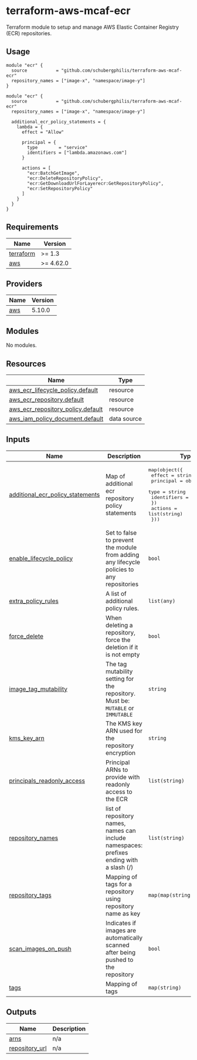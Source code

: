 # terraform-aws-mcaf-ecr

Terraform module to setup and manage AWS Elastic Container Registry (ECR) repositories.

## Usage

```hcl
module "ecr" {
  source           = "github.com/schubergphilis/terraform-aws-mcaf-ecr"
  repository_names = ["image-x", "namespace/image-y"]
}
```

```hcl
module "ecr" {
  source           = "github.com/schubergphilis/terraform-aws-mcaf-ecr"
  repository_names = ["image-x", "namespace/image-y"]

  additional_ecr_policy_statements = {
    lambda = {
      effect = "Allow"

      principal = { 
        type        = "service"
        identifiers = ["lambda.amazonaws.com"]
      }

      actions = [
        "ecr:BatchGetImage",
        "ecr:DeleteRepositoryPolicy",
        "ecr:GetDownloadUrlForLayerecr:GetRepositoryPolicy",
        "ecr:SetRepositoryPolicy"
      ]
    }
  }
}
```

<!-- BEGIN_TF_DOCS -->
## Requirements

| Name | Version |
|------|---------|
| <a name="requirement_terraform"></a> [terraform](#requirement\_terraform) | >= 1.3 |
| <a name="requirement_aws"></a> [aws](#requirement\_aws) | >= 4.62.0 |

## Providers

| Name | Version |
|------|---------|
| <a name="provider_aws"></a> [aws](#provider\_aws) | 5.10.0 |

## Modules

No modules.

## Resources

| Name | Type |
|------|------|
| [aws_ecr_lifecycle_policy.default](https://registry.terraform.io/providers/hashicorp/aws/latest/docs/resources/ecr_lifecycle_policy) | resource |
| [aws_ecr_repository.default](https://registry.terraform.io/providers/hashicorp/aws/latest/docs/resources/ecr_repository) | resource |
| [aws_ecr_repository_policy.default](https://registry.terraform.io/providers/hashicorp/aws/latest/docs/resources/ecr_repository_policy) | resource |
| [aws_iam_policy_document.default](https://registry.terraform.io/providers/hashicorp/aws/latest/docs/data-sources/iam_policy_document) | data source |

## Inputs

| Name | Description | Type | Default | Required |
|------|-------------|------|---------|:--------:|
| <a name="input_additional_ecr_policy_statements"></a> [additional\_ecr\_policy\_statements](#input\_additional\_ecr\_policy\_statements) | Map of additional ecr repository policy statements | <pre>map(object({<br>    effect = string<br>    principal = object({<br>      type        = string<br>      identifiers = list(string)<br>    })<br>    actions = list(string)<br>  }))</pre> | `null` | no |
| <a name="input_enable_lifecycle_policy"></a> [enable\_lifecycle\_policy](#input\_enable\_lifecycle\_policy) | Set to false to prevent the module from adding any lifecycle policies to any repositories | `bool` | `true` | no |
| <a name="input_extra_policy_rules"></a> [extra\_policy\_rules](#input\_extra\_policy\_rules) | A list of additional policy rules. | `list(any)` | `[]` | no |
| <a name="input_force_delete"></a> [force\_delete](#input\_force\_delete) | When deleting a repository, force the deletion if it is not empty | `bool` | `false` | no |
| <a name="input_image_tag_mutability"></a> [image\_tag\_mutability](#input\_image\_tag\_mutability) | The tag mutability setting for the repository. Must be: `MUTABLE` or `IMMUTABLE` | `string` | `"IMMUTABLE"` | no |
| <a name="input_kms_key_arn"></a> [kms\_key\_arn](#input\_kms\_key\_arn) | The KMS key ARN used for the repository encryption | `string` | `null` | no |
| <a name="input_principals_readonly_access"></a> [principals\_readonly\_access](#input\_principals\_readonly\_access) | Principal ARNs to provide with readonly access to the ECR | `list(string)` | `[]` | no |
| <a name="input_repository_names"></a> [repository\_names](#input\_repository\_names) | list of repository names, names can include namespaces: prefixes ending with a slash (/) | `list(string)` | n/a | yes |
| <a name="input_repository_tags"></a> [repository\_tags](#input\_repository\_tags) | Mapping of tags for a repository using repository name as key | `map(map(string))` | `{}` | no |
| <a name="input_scan_images_on_push"></a> [scan\_images\_on\_push](#input\_scan\_images\_on\_push) | Indicates if images are automatically scanned after being pushed to the repository | `bool` | `true` | no |
| <a name="input_tags"></a> [tags](#input\_tags) | Mapping of tags | `map(string)` | `{}` | no |

## Outputs

| Name | Description |
|------|-------------|
| <a name="output_arns"></a> [arns](#output\_arns) | n/a |
| <a name="output_repository_url"></a> [repository\_url](#output\_repository\_url) | n/a |
<!-- END_TF_DOCS -->

